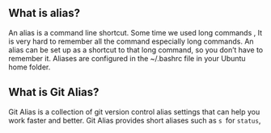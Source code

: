 ## What is alias?    
An alias is a command line shortcut. Some time we used long commands , It is very hard to remember all the command especially long commands.  An alias can be set up as a shortcut to that long command, so you don’t have to remember it.
Aliases are configured in the ~/.bashrc file in your Ubuntu home folder.   

## What is Git Alias?  
Git Alias is a collection of git version control alias settings that can help you work faster and better. Git Alias provides short aliases such as `s `for `status`,        


